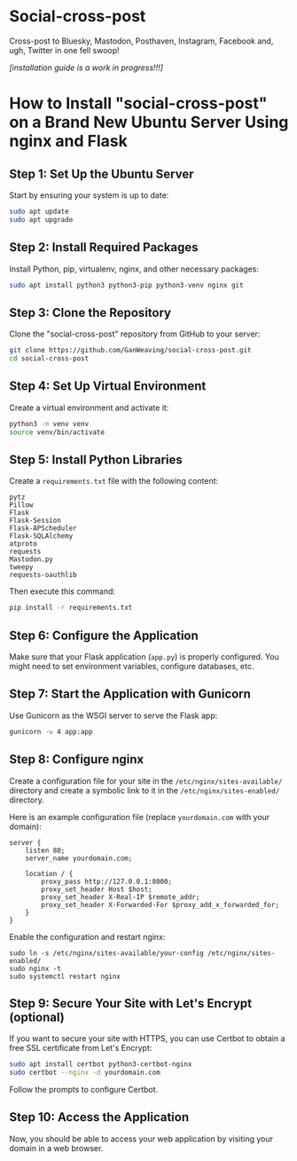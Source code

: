 # Social-cross-post

Cross-post to Bluesky, Mastodon, Posthaven, Instagram, Facebook and, ugh, Twitter in one fell swoop!

*[installation guide is a work in progress!!!]*

# How to Install "social-cross-post" on a Brand New Ubuntu Server Using nginx and Flask

## Step 1: Set Up the Ubuntu Server

Start by ensuring your system is up to date:

```sh
sudo apt update
sudo apt upgrade
```

## Step 2: Install Required Packages

Install Python, pip, virtualenv, nginx, and other necessary packages:

```sh
sudo apt install python3 python3-pip python3-venv nginx git
```

## Step 3: Clone the Repository

Clone the "social-cross-post" repository from GitHub to your server:

```sh
git clone https://github.com/GanWeaving/social-cross-post.git
cd social-cross-post
```
## Step 4: Set Up Virtual Environment

Create a virtual environment and activate it:

```sh
python3 -m venv venv
source venv/bin/activate
```
## Step 5: Install Python Libraries

Create a `requirements.txt` file with the following content:
```
pytz
Pillow
Flask
Flask-Session
Flask-APScheduler
Flask-SQLAlchemy
atproto
requests
Mastodon.py
tweepy
requests-oauthlib
```
Then execute this command:
```sh
pip install -r requirements.txt
```

## Step 6: Configure the Application

Make sure that your Flask application (`app.py`) is properly configured. You might need to set environment variables, configure databases, etc.

## Step 7: Start the Application with Gunicorn

Use Gunicorn as the WSGI server to serve the Flask app:

```sh
gunicorn -w 4 app:app
```

## Step 8: Configure nginx

Create a configuration file for your site in the `/etc/nginx/sites-available/` directory and create a symbolic link to it in the `/etc/nginx/sites-enabled/` directory.

Here is an example configuration file (replace `yourdomain.com` with your domain):

```nginx
server {
    listen 80;
    server_name yourdomain.com;

    location / {
        proxy_pass http://127.0.0.1:8000;
        proxy_set_header Host $host;
        proxy_set_header X-Real-IP $remote_addr;
        proxy_set_header X-Forwarded-For $proxy_add_x_forwarded_for;
    }
}
```
Enable the configuration and restart nginx:
```
sudo ln -s /etc/nginx/sites-available/your-config /etc/nginx/sites-enabled/
sudo nginx -t
sudo systemctl restart nginx
```
## Step 9: Secure Your Site with Let's Encrypt (optional)

If you want to secure your site with HTTPS, you can use Certbot to obtain a free SSL certificate from Let's Encrypt:

```sh
sudo apt install certbot python3-certbot-nginx
sudo certbot --nginx -d yourdomain.com
```
Follow the prompts to configure Certbot.
## Step 10: Access the Application

Now, you should be able to access your web application by visiting your domain in a web browser.




























